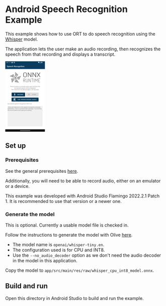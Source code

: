# Android Speech Recognition Example

This example shows how to use ORT to do speech recognition using the [Whisper](https://github.com/openai/whisper) model.

The application lets the user make an audio recording, then recognizes the speech from that recording and displays a transcript.

<img width=25% src="images/screenshot.png" alt="App Screenshot" />

## Set up

### Prerequisites

See the general prerequisites [here](../../../../README.md#General-Prerequisites).

Additionally, you will need to be able to record audio, either on an emulator or a device.

This example was developed with Android Studio Flamingo 2022.2.1 Patch 1.
It is recommended to use that version or a newer one.

### Generate the model

This is optional. Currently a usable model file is checked in.

Follow the instructions to generate the model with Olive [here](https://github.com/microsoft/Olive/tree/main/examples/whisper).
- The model name is `openai/whisper-tiny.en`.
- The configuration used is for CPU and INT8.
- Use the `--no_audio_decoder` option as we don't need the audio decoder in the model in this application.

Copy the model to `app/src/main/res/raw/whisper_cpu_int8_model.onnx`.

## Build and run

Open this directory in Android Studio to build and run the example.
